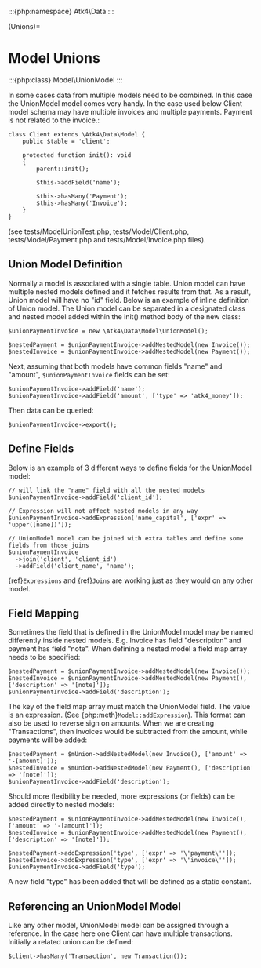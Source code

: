 :::{php:namespace} Atk4\Data
:::

(Unions)=

# Model Unions

:::{php:class} Model\UnionModel
:::

In some cases data from multiple models need to be combined. In this case the UnionModel model comes very handy.
In the case used below Client model schema may have multiple invoices and multiple payments. Payment is not related to the invoice.:

```
class Client extends \Atk4\Data\Model {
    public $table = 'client';

    protected function init(): void
    {
        parent::init();

        $this->addField('name');

        $this->hasMany('Payment');
        $this->hasMany('Invoice');
    }
}
```

(see tests/ModelUnionTest.php, tests/Model/Client.php, tests/Model/Payment.php and tests/Model/Invoice.php files).

## Union Model Definition

Normally a model is associated with a single table. Union model can have multiple nested models defined and it fetches
results from that. As a result, Union model will have no "id" field. Below is an example of inline definition of Union model.
The Union model can be separated in a designated class and nested model added within the init() method body of the new class:

```
$unionPaymentInvoice = new \Atk4\Data\Model\UnionModel();

$nestedPayment = $unionPaymentInvoice->addNestedModel(new Invoice());
$nestedInvoice = $unionPaymentInvoice->addNestedModel(new Payment());
```

Next, assuming that both models have common fields "name" and "amount", `$unionPaymentInvoice` fields can be set:

```
$unionPaymentInvoice->addField('name');
$unionPaymentInvoice->addField('amount', ['type' => 'atk4_money']);
```

Then data can be queried:

```
$unionPaymentInvoice->export();
```

## Define Fields

Below is an example of 3 different ways to define fields for the UnionModel model:

```
// will link the "name" field with all the nested models
$unionPaymentInvoice->addField('client_id');

// Expression will not affect nested models in any way
$unionPaymentInvoice->addExpression('name_capital', ['expr' => 'upper([name])']);

// UnionModel model can be joined with extra tables and define some fields from those joins
$unionPaymentInvoice
  ->join('client', 'client_id')
  ->addField('client_name', 'name');
```

{ref}`Expressions` and {ref}`Joins` are working just as they would on any other model.

## Field Mapping

Sometimes the field that is defined in the UnionModel model may be named differently inside nested models.
E.g. Invoice has field "description" and payment has field "note".
When defining a nested model a field map array needs to be specified:

```
$nestedPayment = $unionPaymentInvoice->addNestedModel(new Invoice());
$nestedInvoice = $unionPaymentInvoice->addNestedModel(new Payment(), ['description' => '[note]']);
$unionPaymentInvoice->addField('description');
```

The key of the field map array must match the UnionModel field. The value is an expression. (See {php:meth}`Model::addExpression`).
This format can also be used to reverse sign on amounts. When we are creating "Transactions", then invoices would be
subtracted from the amount, while payments will be added:

```
$nestedPayment = $mUnion->addNestedModel(new Invoice(), ['amount' => '-[amount]']);
$nestedInvoice = $mUnion->addNestedModel(new Payment(), ['description' => '[note]']);
$unionPaymentInvoice->addField('description');
```

Should more flexibility be needed, more expressions (or fields) can be added directly to nested models:

```
$nestedPayment = $unionPaymentInvoice->addNestedModel(new Invoice(), ['amount' => '-[amount]']);
$nestedInvoice = $unionPaymentInvoice->addNestedModel(new Payment(), ['description' => '[note]']);

$nestedPayment->addExpression('type', ['expr' => '\'payment\'']);
$nestedInvoice->addExpression('type', ['expr' => '\'invoice\'']);
$unionPaymentInvoice->addField('type');
```

A new field "type" has been added that will be defined as a static constant.

## Referencing an UnionModel Model

Like any other model, UnionModel model can be assigned through a reference. In the case here one Client can have multiple transactions.
Initially a related union can be defined:

```
$client->hasMany('Transaction', new Transaction());
```
